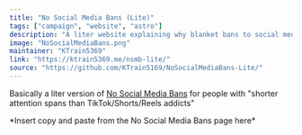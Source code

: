 ```yaml
---
title: "No Social Media Bans (Lite)"
tags: ["campaign", "website", "astro"]
description: "A liter website explaining why blanket bans to social media is a bad idea."
image: "NoSocialMediaBans.png"
maintainer: "KTrain5369"
link: "https://ktrain5369.me/nsmb-lite/"
source: "https://github.com/KTrain5169/NoSocialMediaBans-Lite/"
---
```


Basically a liter version of [No Social Media Bans](/projects/nosocialmediabans) for people with "shorter attention spans than TikTok/Shorts/Reels addicts"

\*Insert copy and paste from the No Social Media Bans page here\*
